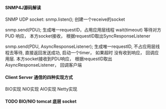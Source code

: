 #### SNMP4J源码解读
SNMP UDP socket:
snmp.listen();  创建一个receive的socket

snmp.send(PDU);  生成唯一requestID，占用应用层线程 wait(timeout)  等待对方 PUD 响应， 本方socket接收，
根据requestID取出SyncResponseListener

snmp.send(PDU, AsyncResponseListener);  生成唯一requestID, 不占应用层线程去等待, 直接返回发送成功, 启动一个timer， 如果超时
没有收到响应， 回调应用层.  本方socket接收到PDU响应， 根据requestID取出AsyncResponseListener， 回调客户端

#### Client Server 通信的四种实现方式
BIO实现
NIO实现
AIO实现
Netty实现

#### TODO  BIO/NIO tomcat 底层 socket